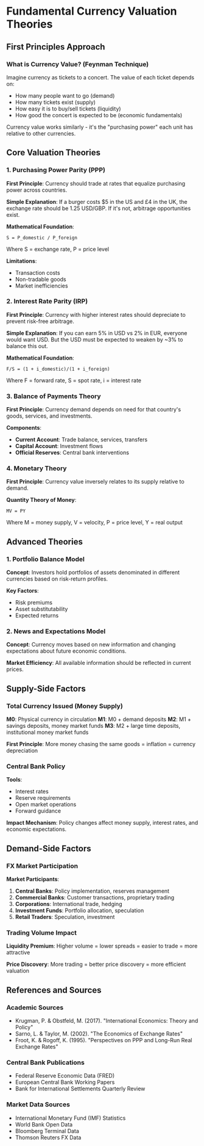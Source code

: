 # Fundamental Currency Valuation Theories

## First Principles Approach

### What is Currency Value? (Feynman Technique)

Imagine currency as tickets to a concert. The value of each ticket depends on:
- How many people want to go (demand)
- How many tickets exist (supply) 
- How easy it is to buy/sell tickets (liquidity)
- How good the concert is expected to be (economic fundamentals)

Currency value works similarly - it's the "purchasing power" each unit has relative to other currencies.

## Core Valuation Theories

### 1. Purchasing Power Parity (PPP)

**First Principle**: Currency should trade at rates that equalize purchasing power across countries.

**Simple Explanation**: If a burger costs $5 in the US and £4 in the UK, the exchange rate should be 1.25 USD/GBP. If it's not, arbitrage opportunities exist.

**Mathematical Foundation**:
```
S = P_domestic / P_foreign
```
Where S = exchange rate, P = price level

**Limitations**:
- Transaction costs
- Non-tradable goods
- Market inefficiencies

### 2. Interest Rate Parity (IRP)

**First Principle**: Currency with higher interest rates should depreciate to prevent risk-free arbitrage.

**Simple Explanation**: If you can earn 5% in USD vs 2% in EUR, everyone would want USD. But the USD must be expected to weaken by ~3% to balance this out.

**Mathematical Foundation**:
```
F/S = (1 + i_domestic)/(1 + i_foreign)
```
Where F = forward rate, S = spot rate, i = interest rate

### 3. Balance of Payments Theory

**First Principle**: Currency demand depends on need for that country's goods, services, and investments.

**Components**:
- **Current Account**: Trade balance, services, transfers
- **Capital Account**: Investment flows
- **Official Reserves**: Central bank interventions

### 4. Monetary Theory

**First Principle**: Currency value inversely relates to its supply relative to demand.

**Quantity Theory of Money**:
```
MV = PY
```
Where M = money supply, V = velocity, P = price level, Y = real output

## Advanced Theories

### 1. Portfolio Balance Model

**Concept**: Investors hold portfolios of assets denominated in different currencies based on risk-return profiles.

**Key Factors**:
- Risk premiums
- Asset substitutability
- Expected returns

### 2. News and Expectations Model

**Concept**: Currency moves based on new information and changing expectations about future economic conditions.

**Market Efficiency**: All available information should be reflected in current prices.

## Supply-Side Factors

### Total Currency Issued (Money Supply)

**M0**: Physical currency in circulation
**M1**: M0 + demand deposits
**M2**: M1 + savings deposits, money market funds
**M3**: M2 + large time deposits, institutional money market funds

**First Principle**: More money chasing the same goods = inflation = currency depreciation

### Central Bank Policy

**Tools**:
- Interest rates
- Reserve requirements
- Open market operations
- Forward guidance

**Impact Mechanism**: Policy changes affect money supply, interest rates, and economic expectations.

## Demand-Side Factors

### FX Market Participation

**Market Participants**:
1. **Central Banks**: Policy implementation, reserves management
2. **Commercial Banks**: Customer transactions, proprietary trading
3. **Corporations**: International trade, hedging
4. **Investment Funds**: Portfolio allocation, speculation
5. **Retail Traders**: Speculation, investment

### Trading Volume Impact

**Liquidity Premium**: Higher volume = lower spreads = easier to trade = more attractive

**Price Discovery**: More trading = better price discovery = more efficient valuation

## References and Sources

### Academic Sources
- Krugman, P. & Obstfeld, M. (2017). "International Economics: Theory and Policy"
- Sarno, L. & Taylor, M. (2002). "The Economics of Exchange Rates"
- Froot, K. & Rogoff, K. (1995). "Perspectives on PPP and Long-Run Real Exchange Rates"

### Central Bank Publications
- Federal Reserve Economic Data (FRED)
- European Central Bank Working Papers
- Bank for International Settlements Quarterly Review

### Market Data Sources
- International Monetary Fund (IMF) Statistics
- World Bank Open Data
- Bloomberg Terminal Data
- Thomson Reuters FX Data